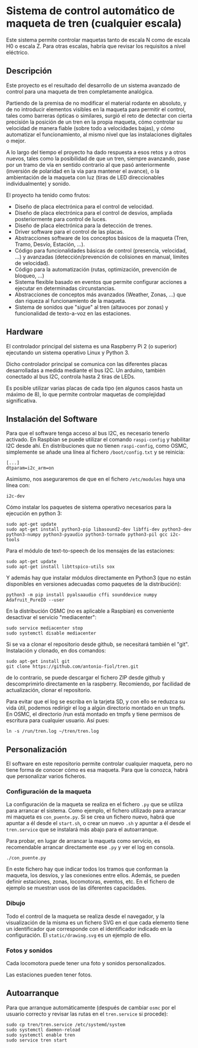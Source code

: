 # Sistema de control automático de maqueta de tren (cualquier escala)

Este sistema permite controlar maquetas tanto de escala N como de escala H0 o escala Z. Para otras escalas, habría que revisar los requisitos a nivel eléctrico.

## Descripción

Este proyecto es el resultado del desarrollo de un sistema avanzado de control para una maqueta de tren completamente analógica.

Partiendo de la premisa de no modificar el material rodante en absoluto, y de no introducir elementos visibles en la maqueta para permitir el control, tales como barreras ópticas o similares, surgió el reto de detectar con cierta precisión la posición de un tren en la propia maqueta, cómo controlar su velocidad de manera fiable (sobre todo a velocidades bajas), y cómo automatizar el funcionamiento, al mismo nivel que las instalaciones digitales o mejor.

A lo largo del tiempo el proyecto ha dado respuesta a esos retos y a otros nuevos, tales como la posibilidad de que un tren, siempre avanzando, pase por un tramo de vía en sentido contrario al que pasó anteriormente (inversión de polaridad en la vía para mantener el avance), o la ambientación de la maqueta con luz (tiras de LED direccionables individualmente) y sonido.

El proyecto ha tenido como frutos:
- Diseño de placa electrónica para el control de velocidad.
- Diseño de placa electrónica para el control de desvíos, ampliada posteriormente para control de luces.
- Diseño de placa electrónica para la detección de trenes.
- Driver software para el control de las placas.
- Abstracciones software de los conceptos básicos de la maqueta (Tren, Tramo, Desvío, Estación, ...).
- Código para funcionalidades básicas de control (presencia, velocidad, ...) y avanzadas (detección/prevención de colisiones en manual, límites de velocidad).
- Código para la automatización (rutas, optimización, prevención de bloqueo, ...)
- Sistema flexible basado en eventos que permite configurar acciones a ejecutar en determinadas circunstancias.
- Abstracciones de conceptos más avanzados (Weather, Zonas, ...) que dan riqueza al funcionamiento de la maqueta.
- Sistema de sonidos que "sigue" al tren (altavoces por zonas) y funcionalidad de texto-a-voz en las estaciones.


## Hardware

El controlador principal del sistema es una Raspberry Pi 2 (o superior) ejecutando un sistema operativo Linux y Python 3.

Dicho controlador principal se comunica con las diferentes placas desarrolladas a medida mediante el bus I2C. Un arduino, también conectado al bus I2C, controla hasta 2 tiras de LEDs.

Es posible utilizar varias placas de cada tipo (en algunos casos hasta un máximo de 8), lo que permite controlar maquetas de complejidad significativa.


## Instalación del Software

Para que el software tenga acceso al bus I2C, es necesario tenerlo activado. En Raspbian se puede utilizar el comando `raspi-config` y habilitar I2C desde ahí. En distribuciones que no tienen `raspi-config`, como OSMC, simplemente se añade una línea al fichero `/boot/config.txt` y se reinicia:
```
[...]
dtparam=i2c_arm=on
```

Asimismo, nos aseguraremos de que en el fichero `/etc/modules` haya una línea con:
```
i2c-dev
```

Cómo instalar los paquetes de sistema operativo necesarios para la ejecución en python 3:
```
sudo apt-get update
sudo apt-get install python3-pip libasound2-dev libffi-dev python3-dev python3-numpy python3-pyaudio python3-tornado python3-pil gcc i2c-tools
```

Para el módulo de text-to-speech de los mensajes de las estaciones:
```
sudo apt-get update
sudo apt-get install libttspico-utils sox
```

Y además hay que instalar módulos directamente en Python3 (que no están disponibles en versiones adecuadas como paquetes de la distribución):
```
python3 -m pip install pyalsaaudio cffi sounddevice numpy Adafruit_PureIO --user
```

En la distribución OSMC (no es aplicable a Raspbian) es conveniente desactivar el servicio "mediacenter":
```
sudo service mediacenter stop
sudo systemctl disable mediacenter
```

Si se va a clonar el repositorio desde github, se necesitará también el "git". Instalación y clonado, en dos comandos:
```
sudo apt-get install git
git clone https://github.com/antonio-fiol/tren.git
```
de lo contrario, se puede descargar el fichero ZIP desde github y descomprimirlo directamente en la raspberry. Recomiendo, por facilidad de actualización, clonar el repositorio.

Para evitar que el log se escriba en la tarjeta SD, y con ello se reduzca su vida útil, podemos redirigir el log a algún directorio montado en un tmpfs. En OSMC, el directorio /run está montado en tmpfs y tiene permisos de escritura para cualquier usuario. Así pues:
```
ln -s /run/tren.log ~/tren/tren.log
```

## Personalización

El software en este repositorio permite controlar cualquier maqueta, pero no tiene forma de conocer cómo es esa maqueta. Para que la conozca, habrá que personalizar varios ficheros.

### Configuración de la maqueta

La configuración de la maqueta se realiza en el fichero `.py` que se utiliza para arrancar el sistema. Como ejemplo, el fichero utilizado para arrancar mi maqueta es `con_puente.py`. Si se crea un fichero nuevo, habrá que apuntar a él desde el `start.sh`, o crear un nuevo `.sh` y apuntar a él desde el `tren.service` que se instalará más abajo para el autoarranque.

Para probar, en lugar de arrancar la maqueta como servicio, es recomendable arrancar directamente ese `.py` y ver el log en consola.

```
./con_puente.py
```

En este fichero hay que indicar todos los tramos que conforman la maqueta, los desvíos, y las conexiones entre ellos. Además, se pueden definir estaciones, zonas, locomotoras, eventos, etc. En el fichero de ejemplo se muestran usos de las diferentes capacidades.

### Dibujo

Todo el control de la maqueta se realiza desde el navegador, y la visualización de la misma es un fichero SVG en el que cada elemento tiene un identificador que corresponde con el identificador indicado en la configuración. El `static/drawing.svg` es un ejemplo de ello.

### Fotos y sonidos

Cada locomotora puede tener una foto y sonidos personalizados.

Las estaciones pueden tener fotos.

## Autoarranque

Para que arranque automáticamente (después de cambiar `osmc` por el usuario correcto y revisar las rutas en el `tren.service` si procede):
```
sudo cp tren/tren.service /etc/systemd/system
sudo systemctl daemon-reload
sudo systemctl enable tren
sudo service tren start
```


